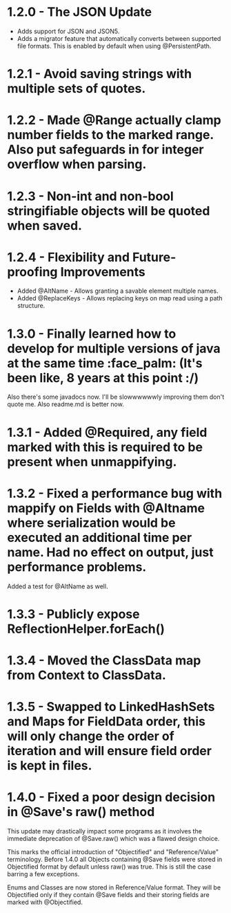 # 1.2.0 - The JSON Update
* Adds support for JSON and JSON5.
* Adds a migrator feature that automatically converts between supported file formats. This is enabled by default when using @PersistentPath.

# 1.2.1 - Avoid saving strings with multiple sets of quotes.

# 1.2.2 - Made @Range actually clamp number fields to the marked range. Also put safeguards in for integer overflow when parsing.

# 1.2.3 - Non-int and non-bool stringifiable objects will be quoted when saved.

# 1.2.4 - Flexibility and Future-proofing Improvements
* Added @AltName - Allows granting a savable element multiple names.
* Added @ReplaceKeys - Allows replacing keys on map read using a path structure.
# 1.3.0 - Finally learned how to develop for multiple versions of java at the same time :face_palm: (It's been like, 8 years at this point :/)
Also there's some javadocs now. I'll be slowwwwwwly improving them don't quote me.
Also readme.md is better now.
# 1.3.1 - Added @Required, any field marked with this is required to be present when unmappifying.

# 1.3.2 - Fixed a performance bug with mappify on Fields with @Altname where serialization would be executed an additional time per name. Had no effect on output, just performance problems.
Added a test for @AltName as well.
# 1.3.3 - Publicly expose ReflectionHelper.forEach()

# 1.3.4 - Moved the ClassData map from Context to ClassData.

# 1.3.5 - Swapped to LinkedHashSets and Maps for FieldData order, this will only change the order of iteration and will ensure field order is kept in files.

# 1.4.0 - Fixed a poor design decision in @Save's raw() method

This update may drastically impact some programs as it involves the immediate deprecation of @Save.raw() which was a flawed design choice.

This marks the official introduction of "Objectified" and "Reference/Value" terminology.
Before 1.4.0 all Objects containing @Save fields were stored in Objectified format by default unless raw() was true. This is still the case barring a few exceptions.

Enums and Classes are now stored in Reference/Value format. They will be Objectified only if they contain @Save fields and their storing fields are marked with @Objectified.
